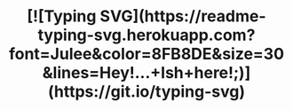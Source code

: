 <h1 align="center">
[![Typing SVG](https://readme-typing-svg.herokuapp.com?font=Julee&color=8FB8DE&size=30&lines=Hey!...+Ish+here!;)](https://git.io/typing-svg)
</h1>